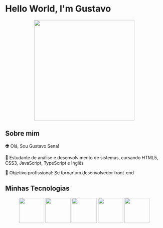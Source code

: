 # Hello World, I'm Gustavo

<div align="center">
<img height="320em" src="https://media.licdn.com/dms/image/v2/D4D12AQEQ91QyjYccMQ/article-cover_image-shrink_720_1280/article-cover_image-shrink_720_1280/0/1721174742372?e=2147483647&v=beta&t=77qfS1_SDRvCTpYp_5C4pyVrBj4Qwo-mvU7xjZ5gVtY"/>
</div>

## Sobre mim

👽 Olá, Sou Gustavo Sena!

📖 Estudante de análise e desenvolvimento de sistemas, cursando HTML5, CSS3, JavaScript, TypeScript e Inglês

🎯 Objetivo profissional: Se tornar um desenvolvedor front-end

## Minhas Tecnologias

<p align="center">
<img src="https://cdn.jsdelivr.net/gh/devicons/devicon@latest/icons/html5/html5-original-wordmark.svg" width="80px"> <img src="https://cdn.jsdelivr.net/gh/devicons/devicon@latest/icons/css3/css3-original-wordmark.svg" width="80px"> <img src="https://cdn.jsdelivr.net/gh/devicons/devicon@latest/icons/javascript/javascript-plain.svg" width="80px"> <img src="https://cdn.jsdelivr.net/gh/devicons/devicon@latest/icons/typescript/typescript-original.svg" width="80px"> <img src="https://cdn.jsdelivr.net/gh/devicons/devicon@latest/icons/mysql/mysql-plain-wordmark.svg" width="80px">
</p>




<!--
**GuSena12/GuSena12** is a ✨ _special_ ✨ repository because its `README.md` (this file) appears on your GitHub profile.

Here are some ideas to get you started:

- 🔭 I’m currently working on ...
- 🌱 I’m currently learning ...
- 👯 I’m looking to collaborate on ...
- 🤔 I’m looking for help with ...
- 💬 Ask me about ...
- 📫 How to reach me: ...
- 😄 Pronouns: ...
- ⚡ Fun fact: ...
-->
